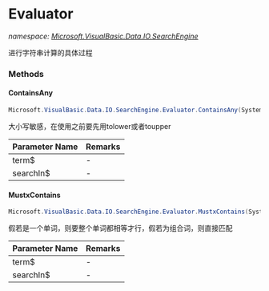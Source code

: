 ﻿# Evaluator
_namespace: <a href="#" onClick="load('/docs/Microsoft.VisualBasic.Data.IO.SearchEngine/index.md')">Microsoft.VisualBasic.Data.IO.SearchEngine</a>_

进行字符串计算的具体过程



### Methods

#### ContainsAny
```csharp
Microsoft.VisualBasic.Data.IO.SearchEngine.Evaluator.ContainsAny(System.String,System.String,System.Boolean,System.Boolean)
```
大小写敏感，在使用之前要先用tolower或者toupper

|Parameter Name|Remarks|
|--------------|-------|
|term$|-|
|searchIn$|-|


#### MustxContains
```csharp
Microsoft.VisualBasic.Data.IO.SearchEngine.Evaluator.MustxContains(System.String,System.String,System.Boolean)
```
假若是一个单词，则要整个单词都相等才行，假若为组合词，则直接匹配

|Parameter Name|Remarks|
|--------------|-------|
|term$|-|
|searchIn$|-|



